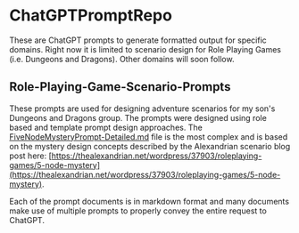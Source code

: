 # ChatGPTPromptRepo

These are ChatGPT prompts to generate formatted output for specific domains.  Right now it is limited to scenario design for Role Playing Games (i.e. Dungeons and Dragons). Other domains will soon follow.

## Role-Playing-Game-Scenario-Prompts

These prompts are used for designing adventure scenarios for my son's Dungeons and Dragons group. The prompts were designed using role based and template prompt design approaches.  The [FiveNodeMysteryPrompt-Detailed.md](./Role-Playing-Game-Scenario-Prompts/FiveNodeMysteryPrompt-Detailed.md) file is the most complex and is based on the mystery design concepts described by the Alexandrian scenario blog post here: [https://thealexandrian.net/wordpress/37903/roleplaying-games/5-node-mystery](https://thealexandrian.net/wordpress/37903/roleplaying-games/5-node-mystery).

Each of the prompt documents is in markdown format and many documents make use of multiple prompts to properly convey the entire request to ChatGPT. 
